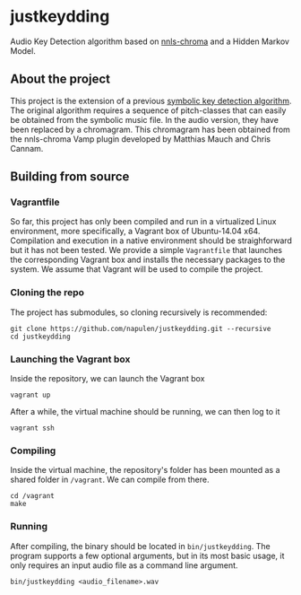 # justkeydding
Audio Key Detection algorithm based on [nnls-chroma](http://www.isophonics.net/nnls-chroma) and a Hidden Markov Model.

## About the project
This project is the extension of a previous [symbolic key detection algorithm](https://github.com/napulen/keytracker). The original algorithm requires a sequence of pitch-classes that can easily be obtained from the symbolic music file. In the audio version, they have been replaced by a chromagram. This chromagram has been obtained from the nnls-chroma Vamp plugin developed by Matthias Mauch and Chris Cannam.

## Building from source
### Vagrantfile
So far, this project has only been compiled and run in a virtualized Linux environment, more specifically, a Vagrant box of Ubuntu-14.04 x64. Compilation and execution in a native environment should be straighforward but it has not been tested. We provide a simple `Vagrantfile` that launches the corresponding Vagrant box and installs the necessary packages to the system. We assume that Vagrant will be used to compile the project.

### Cloning the repo
The project has submodules, so cloning recursively is recommended:
```
git clone https://github.com/napulen/justkeydding.git --recursive
cd justkeydding
```
### Launching the Vagrant box
Inside the repository, we can launch the Vagrant box
```
vagrant up
```
After a while, the virtual machine should be running, we can then log to it
```
vagrant ssh
```
### Compiling
Inside the virtual machine, the repository's folder has been mounted as a shared folder in `/vagrant`. We can compile from there.
```
cd /vagrant
make
```
### Running
After compiling, the binary should be located in `bin/justkeydding`. The program supports a few optional arguments, but in its most basic usage, it only requires an input audio file as a command line argument.
```
bin/justkeydding <audio_filename>.wav
```
